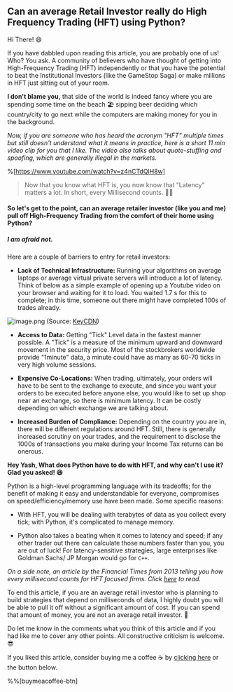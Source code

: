## Can an average Retail Investor really do High Frequency Trading (HFT) using Python?

Hi There! 😄

If you have dabbled upon reading this article, you are probably one of us! Who? You ask.
A community of believers who have thought of getting into High-Frequency Trading (HFT) independently or that you have the potential to beat the Institutional Investors (like the GameStop Saga) or make millions in HFT just sitting out of your room. 

**I don't blame you,** that side of the world is indeed fancy where you are spending some time on the beach 🏖️ sipping beer deciding which country/city to go next while the computers are making money for you in the background. 

*Now, if you are someone who has heard the acronym "HFT" multiple times but still doesn't understand what it means in practice, here is a short 11 min video clip for you that I like. The video also talks about quote-stuffing and spoofing, which are generally illegal in the markets.*

%[https://www.youtube.com/watch?v=z4nCTdQlH8w]

> Now that you know what HFT is, you now know that "Latency" matters a lot. In short, every Millisecond counts. 🏃‍♂️

#### So let's get to the point, can an average retailer investor (like you and me) pull off High-Frequency Trading from the comfort of their home using Python?

#####  ***I am afraid not.***

Here are a couple of barriers to entry for retail investors:

- **Lack of Technical Infrastructure:** Running your algorithms on average laptops or average virtual private servers will introduce a lot of latency. Think of below as a simple example of opening up a Youtube video on your browser and waiting for it to load. You waited 1.7 s for this to complete; in this time, someone out there might have completed 100s of trades already. 

![image.png](https://cdn.hashnode.com/res/hashnode/image/upload/v1613232744810/5Hb-jjSYB.png)
(Source:  [KeyCDN](https://www.keycdn.com/support/what-is-latency))

- **Access to Data:** Getting "Tick" Level data in the fastest manner possible. A "Tick" is a measure of the minimum upward and downward movement in the security price. Most of the stockbrokers worldwide provide "1minute" data, a minute could have as many as 60-70 ticks in very high volume sessions. 

- **Expensive Co-Locations:** When trading, ultimately, your orders will have to be sent to the exchange to execute, and since you want your orders to be executed before anyone else, you would like to set up shop near an exchange, so there is minimum latency. It can be costly depending on which exchange we are talking about. 

- **Increased Burden of Compliance:** Depending on the country you are in, there will be different regulations around HFT. Still, there is generally increased scrutiny on your trades, and the requirement to disclose the 1000s of transactions you make during your Income Tax returns can be onerous. 

**Hey Yash, What does Python have to do with HFT, and why can't I use it? 
Glad you asked! 😆**

Python is a high-level programming language with its tradeoffs; for the benefit of making it easy and understandable for everyone, compromises on speed/efficiency/memory use have been made. Some specific reasons:

- With HFT, you will be dealing with terabytes of data as you collect every tick; with Python, it's complicated to manage memory.

- Python also takes a beating when it comes to latency and speed; if any other trader out there can calculate those numbers faster than you, you are out of luck! For latency-sensitive strategies, large enterprises like Goldman Sachs/ JP Morgan would go for `C++`.

*On a side note, an article by the Financial Times from 2013 telling you how every millisecond counts for HFT focused firms. Click  [here](https://www.ft.com/content/2bf37898-b775-11e2-841e-00144feabdc0)  to read.*

To end this article, if you are an average retail investor who is planning to build strategies that depend on milliseconds of data, I highly doubt you will be able to pull it off without a significant amount of cost. If you can spend that amount of money, you are not an average retail investor. 🙂

Do let me know in the comments what you think of this article and if you had like me to cover any other points. All constructive criticism is welcome. 😎

If you liked this article, consider buying me a coffee ☕ by  [clicking here](https://www.buymeacoffee.com/tradewithyash)  or the button below.

%%[buymeacoffee-btn]